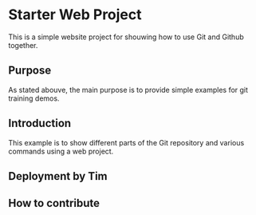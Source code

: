 # Starter Web Project

This is a simple website project for shouwing how to use Git and
Github together.

## Purpose

As stated abouve, the main purpose is to provide simple examples for git training demos.

## Introduction
This example is to show different parts of the Git repository and various commands using a web project.

## Deployment by Tim

## How to contribute
